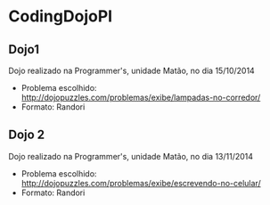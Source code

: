CodingDojoPI
============

Dojo1
-----

Dojo realizado na Programmer's, unidade Matão, no dia 15/10/2014

* Problema escolhido: http://dojopuzzles.com/problemas/exibe/lampadas-no-corredor/
* Formato: Randori

Dojo 2
-----

Dojo realizado na Programmer's, unidade Matão, no dia 13/11/2014

* Problema escolhido: http://dojopuzzles.com/problemas/exibe/escrevendo-no-celular/
* Formato: Randori

